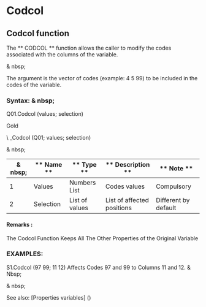 # Codcol

## Codcol function

The ** CODCOL ** function allows the caller to modify the codes associated with the columns of the variable.

& nbsp;

The argument is the vector of codes (example: 4 5 99) to be included in the codes of the variable.

### Syntax: & nbsp;

Q01.Codcol (values; selection)

Gold

\ _Codcol (Q01; values; selection)

& nbsp;

|& nbsp;|** Name ** |** Type ** |** Description ** |** Note ** |
|--- |--- |--- |--- |--- |
|&#49;|Values ​​|Numbers List |Codes values ​​|Compulsory |
|&#50;|Selection |List of values ​​|List of affected positions |Different by default |


#### Remarks :

The Codcol Function Keeps All The Other Properties of the Original Variable

### EXAMPLES:

S1.Codcol (97 99; 11 12) Affects Codes 97 and 99 to Columns 11 and 12. & Nbsp;

& nbsp;

See also: [Properties variables] (<modify Proproprietesdesvariable.md>)